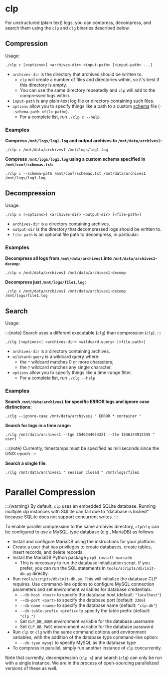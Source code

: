 # clp

For unstructured (plain text) logs, you can compress, decompress, and search them using the `clp`
and `clg` binaries described below.

## Compression

Usage:

```shell
./clp c [<options>] <archives-dir> <input-path> [<input-path> ...]
```

* `archives-dir` is the directory that archives should be written to.
  * `clp` will create a number of files and directories within, so it's best if this directory is
    empty.
  * You can use the same directory repeatedly and `clp` will add to the compressed logs within.
* `input-path` is any plain-text log file or directory containing such files.
* `options` allow you to specify things like a path to a custom
  [schema](../reference-unstructured-schema-file) file (`--schema-path <file-path>`).
  * For a complete list, run `./clp c --help`

### Examples

**Compress `/mnt/logs/log1.log` and output archives to `/mnt/data/archives1`:**

```shell
./clp c /mnt/data/archives1 /mnt/logs/log1.log
```

**Compress `/mnt/logs/log1.log` using a custom schema specified in `/mnt/conf/schemas.txt`:**

```shell
./clp c --schema-path /mnt/conf/schemas.txt /mnt/data/archives1 /mnt/logs/log1.log
```

## Decompression

Usage:

```shell
./clp x [<options>] <archives-dir> <output-dir> [<file-path>]
```

* `archives-dir` is a directory containing archives.
* `output-dir` is the directory that decompressed logs should be written to.
* `file-path` is an optional file path to decompress, in particular.

### Examples

**Decompress all logs from `/mnt/data/archives1` into `/mnt/data/archives1-decomp`:**

```shell
./clp x /mnt/data/archives1 /mnt/data/archives1-decomp
```

**Decompress just `/mnt/logs/file1.log`:**

```shell
./clp x /mnt/data/archives1 /mnt/data/archives1-decomp /mnt/logs/file1.log
```

## Search

Usage:

:::{note}
Search uses a different executable (`clg`) than compression (`clp`).
:::

```shell
./clg [<options>] <archives-dir> <wildcard-query> [<file-path>]
```

* `archives-dir` is a directory containing archives.
* `wildcard-query` is a wildcard query where:
  * the `*` wildcard matches 0 or more characters;
  * the `?` wildcard matches any single character.
* `options` allow you to specify things like a time-range filter.
  * For a complete list, run `./clg --help`

### Examples

**Search `/mnt/data/archives1` for specific ERROR logs and ignore case distinctions:**

```shell
./clg --ignore-case /mnt/data/archives1 " ERROR * container "
```

**Search for logs in a time range:**

```shell
./clg /mnt/data/archives1 --tge 1546344654321 --tle 1546344912345 " user1 "
```

:::{note}
Currently, timestamps must be specified as milliseconds since the UNIX epoch.
:::

**Search a single file**:

```shell
./clg /mnt/data/archives1 " session closed " /mnt/logs/file1
```

# Parallel Compression

:::{warning}
By default, `clp` uses an embedded SQLite database. Running multiple clp instances with SQLite
can fail due to "database is locked" because SQLite does not support concurrent writes.
:::

To enable parallel compression to the same archives directory, `clp`/`clg` can be configured to use
a MySQL-type database (e.g., MariaDB) as follows:

* Install and configure MariaDB using the instructions for your platform
* Create a user that has privileges to create databases, create tables, insert records, and delete
  records.
* Install the MariaDB Python package `pip3 install mariadb`
  * This is necessary to run the database initialization script. If you prefer, you can run the SQL
    statements in `tools/scripts/db/init-db.py` directly.
* Run `tools/scripts/db/init-db.py`. This will initialize the database CLP requires. Use
  command-line options to configure MySQL connection parameters and set environment variables
  for database credentials:
  * `--db-host <host>` to specify the database host (default: `"localhost"`)
  * `--db-port <port>` to specify the database port (default: `3306`)
  * `--db-name <name>` to specify the database name (default: `"clp-db"`)
  * `--db-table-prefix <prefix>` to specify the table prefix (default: `"clp_"`)
  * Set `CLP_DB_USER` environment variable for the database username
  * Set `CLP_DB_PASS` environment variable for the database password
* Run `clp` or `clg` with the same command options and environment variables, with the addition of
  the database type command-line option:
  * `--db-type mysql` to specify MySQL as the database type
* To compress in parallel, simply run another instance of `clp` concurrently.

Note that currently, decompression (`clp x`) and search (`clg`) can only be run with a single
instance. We are in the process of open-sourcing parallelized versions of these as well.
